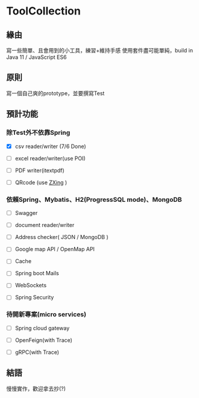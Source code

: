 # ToolCollection
## 緣由
寫一些簡單、且會用到的小工具，練習+維持手感
使用套件盡可能單純，build in Java 11 / JavaScript ES6

## 原則
寫一個自己爽的prototype，並要撰寫Test

## 預計功能
### 除Test外不依靠Spring
-[x] csv reader/writer (7/6 Done)

-[ ] excel reader/writer(use POI)

-[ ] PDF writer(itextpdf)

-[ ] QRcode (use [ZXing](https://github.com/zxing/zxing) )

### 依賴Spring、Mybatis、H2(ProgressSQL mode)、MongoDB
-[ ] Swagger

-[ ] document reader/writer

-[ ] Address checker( JSON / MongoDB )

-[ ] Google map API / OpenMap API

-[ ] Cache

-[ ] Spring boot Mails

-[ ] WebSockets

-[ ] Spring Security

### 待開新專案(micro services)

-[ ] Spring cloud gateway

-[ ] OpenFeign(with Trace)

-[ ] gRPC(with Trace)

## 結語
慢慢實作，歡迎拿去抄(?)
